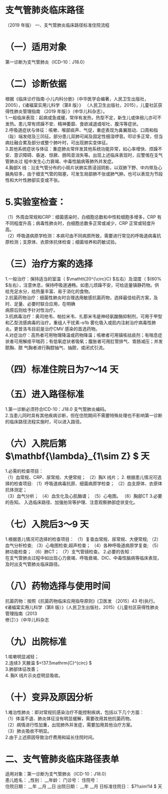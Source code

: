 # 支气管肺炎临床路径  
（2019 年版） 一、支气管肺炎临床路径标准住院流程  
# （一）适用对象  
第一诊断为支气管肺炎（ICD–10：J18.0）  
# （二）诊断依据  
根据《临床诊疗指南·小儿内科分册》（中华医学会编著，人民卫生出版社，2005），《诸福棠实用儿科学（第8 版）》
（人民卫生出版社，2015），儿童社区获得性肺炎管理指南
（2019 年版）》（中华儿科杂志）。  
1.一般临床表现：起病或急或缓，常伴有发热，热型不定，新生儿或体弱儿亦可不发热。患儿常有烦躁不安、精神萎靡、食欲减退或呕吐、腹泻等症状。  
2.呼吸道症状与体征：咳嗽、喉部痰声、气促，重症表现为鼻翼扇动、口周和指（趾）端发绀及三凹征。部分患儿双肺可闻及固定性细湿啰音。叩诊多正常，但当病灶融合累及部分或整个肺叶时，可出现肺实变体征。  
3.其他系统症状与体征：重症肺炎常伴发其他系统功能异常，如心率增快、烦躁不安、意识障碍、昏迷、惊厥、肠鸣音消失等。出现上述临床表现时，应警惕在支气管肺炎过 程中发生心力衰竭、中毒性脑病等肺外并发症。  
4.胸部X 线：沿支气管分布的小斑片状肺实质浸润阴影，以双肺下野、中内带及心膈角较多，由于细支气管的阻塞，可发生局部肺不张或肺气肿。也可以表现为节段性和大叶性肺部实变或不张。  
#   5.实验室检查：  
（1）外周血常规和CRP：细菌感染时，白细胞总数和中性粒细胞多增多，CRP 有不同程度升高；病毒性肺炎时，白细胞总数多正常或减少，CRP 正常或轻度升高。  
（2）呼吸道病原学检测：本病可由不同病原所致，需要进行常见的呼吸道病毒抗原检测；支原体、衣原体抗体检查；细菌培养和药敏试验。  
# （三）治疗方案的选择  
1.一般治疗：保持适当的室温（ $\mathtt{20^{\circ}C} $左右）及湿度（ $(60\% $左右），注意休息，保持呼吸道通畅。如患儿烦躁不安，可给适量镇静药物。供给充足水分，给热量丰富、易于消化的食物。  
2.抗菌药物治疗：细菌性肺炎时合理选用敏感抗菌药物，选择最佳给药方案，及时、足量、必要时联合应用，在明确  
病原后则给予针对性治疗。  
3.抗病毒治疗：奥司他韦、帕拉米韦、扎那米韦是神经氨酸酶抑制剂，可用于甲型和乙型流感病毒的治疗。重组人干扰素-α1b 雾化吸入或肌内注射治疗病毒性肺炎。更昔洛韦目前是治疗CMV 感染的首选药物。  
4.对症治疗：高热者可用物理降温或药物降温；咳嗽者可用镇咳祛痰剂；有喘息症状者可用解痉平喘药；有低氧症状者吸氧；腹胀者可用肛管排气、胃肠减压；并发脓胸、脓 气胸者进行胸腔抽气、抽脓，或闭式引流。  
# （四）标准住院日为7～14 天  
#  （五）进入路径标准  
1.第一诊断必须符合ICD-10：J18.0 支气管肺炎编码。  
2.当患儿同时具有其他疾病诊断，但在住院期间不需要特殊处理也不影响第一诊断的临床路径流程实施时，可以进入路径。  
# （六）入院后第 $\mathbf{\lambda}_{1\sim Z} $ 天  
1.必需的检查项目：  
（1）血常规、CRP、尿常规、大便常规；  （2）胸X 线片；   2. 根据患儿情况可选择的检查项目:  （1）呼吸道病毒抗原、细菌病原学检查；  （2）血支原体、衣原体抗体测定；  
（3）血气分析；  （4）血生化及心肌酶谱； （5）心电图。 （6）胸部CT   3.必要的告知。   入选临床路径、加强拍背等护理、注意观察肺部症状变化。  
# （七）入院后3～9 天  
1.根据患儿情况可选择的检查项目：  （1）复查血常规、尿常规、大便常规;  （2）血气分析检查;  （3）心电图检查;超声检查；  （4）各种呼吸道病原学复查; （5）肺功能检查；  （6）肺CT； （7）支气管镜检查。   2.必要的告知：  
在支气管肺炎过程中如出现心力衰竭、呼吸衰竭、DIC、中毒性脑病等临床表现，及时出支气管肺炎临床路径。  
# （八）药物选择与使用时间  
抗菌药物：按照《抗菌药物临床应用指导原则》(卫医发 〔2015〕43 号)执行。《诸福棠实用儿科学（第8 版）》（人民卫生出版社，2015）《儿童社区获得性肺炎管理指南（2013  
修订）》（中华儿科杂志  
# （九）出院标准  
1.咳嗽明显减轻；  
2.连续3 天腋温 $<\!37.5mathrm{C}^{circ} $  
3.肺部体征改善；  
4. 胸X 线片示炎症明显吸收。  
# （十）变异及原因分析  
1.难治性肺炎：即对常规抗感染治疗不能控制疾病，包括以下几个方面：  
（1）体温不退、肺炎体征没有明显缓解，需要改用其他抗菌药物。  
（2）病情进行性加重，出现肺外并发症，需要加用其他治疗方案。  
（3）肺炎吸收不明显。  
2.由于上述原因导致治疗费用和延长住院时间。  
# 二、支气管肺炎临床路径表单  
适用对象：第一诊断为支气管肺炎（ICD-10：J18.0）  
患儿姓名：   _性别：  __年龄：    门诊号：    住院号：  
住院日期：  __年  __月  __日 出院日期：  __年  __月 日标准住院日： $7\!\sim\!14 $ 天  
